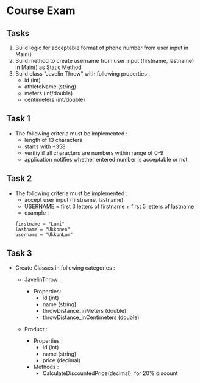 # Course Exam
## Tasks
1. Build logic for acceptable format of phone number from user input in Main()
2. Build method to create username from user input (firstname, lastname) in Main() as Static Method
3. Build class "Javelin Throw" with following properties :
	- id (int)
	- athleteName (string)
	- meters (int/double)
	- centimeters (int/double)

## Task 1
- The following criteria must be implemented :
	- length of 13 characters
	- starts with +358
	- verifiy if all characters are numbers within range of 0-9
	- application notifies whether entered number is acceptable or not


## Task 2
- The following criteria must be implemented :
	- accept user input (firstname, lastname)
	- USERNAME = first 3 letters of firstname + first 5 letters of lastname
	- example :
	```
	firstname = "Lumi"
	lastname = "Ukkonen"
	username = "UkkonLum"
	```


## Task 3
- Create Classes in following categories :
	- JavelinThrow :
		- Properties:
			- id (int)
			- name (string)
			- throwDistance_inMeters (double)
			- throwDistance_inCentimeters (double)

	- Product :
		- Properties :
			- id (int)
			- name (string)
			- price (decimal)
		- Methods :
			- CalculateDiscountedPrice(decimal), for 20% discount
		